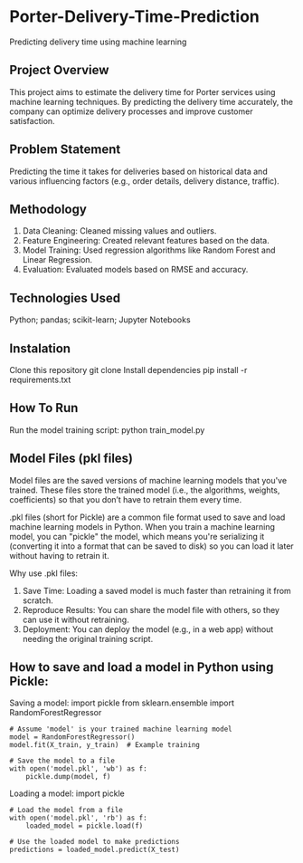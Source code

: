 # Porter-Delivery-Time-Prediction
Predicting delivery time using machine learning
## Project Overview
This project aims to estimate the delivery time for Porter services using machine learning techniques. By predicting the delivery time accurately, the company can optimize delivery processes and improve customer satisfaction.
## Problem Statement
Predicting the time it takes for deliveries based on historical data and various influencing factors (e.g., order details, delivery distance, traffic).
## Methodology
  1. Data Cleaning: Cleaned missing values and outliers.
  2. Feature Engineering: Created relevant features based on the data.
  3. Model Training: Used regression algorithms like Random Forest and Linear Regression.
  4. Evaluation: Evaluated models based on RMSE and accuracy.
## Technologies Used
Python; pandas; scikit-learn; Jupyter Notebooks
## Instalation
Clone this repository
    git clone <repository-url>
Install dependencies
    pip install -r requirements.txt
## How To Run
Run the model training script:
  python train_model.py
## Model Files (pkl files)
 Model files are the saved versions of machine learning models that you've trained. These files store the trained model (i.e., the algorithms, weights, coefficients) so that you don’t have to retrain them every time.

  .pkl files (short for Pickle) are a common file format used to save and load machine learning models in Python. When you train a machine learning model, you can "pickle" the model, which means you're serializing it (converting it into a format that can be saved to disk) so you can load it later without having to retrain it.

Why use .pkl files:
1. Save Time: Loading a saved model is much faster than retraining it from scratch.
2. Reproduce Results: You can share the model file with others, so they can use it without retraining.
3. Deployment: You can deploy the model (e.g., in a web app) without needing the original training script.

## How to save and load a model in Python using Pickle:
Saving a model:
          import pickle
    from sklearn.ensemble import RandomForestRegressor
    
    # Assume 'model' is your trained machine learning model
    model = RandomForestRegressor()
    model.fit(X_train, y_train)  # Example training
    
    # Save the model to a file
    with open('model.pkl', 'wb') as f:
        pickle.dump(model, f)

Loading a model:
    import pickle
    
    # Load the model from a file
    with open('model.pkl', 'rb') as f:
        loaded_model = pickle.load(f)
    
    # Use the loaded model to make predictions
    predictions = loaded_model.predict(X_test)

